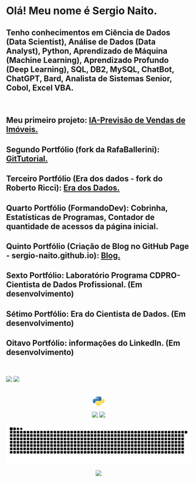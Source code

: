<h1> Olá! Meu nome é Sergio Naito.</h1> 
<h2>Tenho conhecimentos em Ciência de Dados (Data Scientist), Análise de Dados (Data Analyst), Python, Aprendizado de Máquina (Machine Learning), Aprendizado Profundo (Deep Learning), SQL, DB2, MySQL, ChatBot, ChatGPT, Bard, Analista de Sistemas Senior, Cobol, Excel VBA. </h2>
<br>
<h2> Meu primeiro projeto: <a href="https://github.com/sergio-naito/IA-Previsao-de-Vendas.git" >IA-Previsão de Vendas de Imóveis. </a></h2>

<h2> Segundo Portfólio (fork da RafaBallerini):  <a href="https://github.com/sergio-naito/GitTutorial" >GitTutorial. </a></h2>

<h2> Terceiro Portfólio (Era dos dados - fork do Roberto Ricci):  <a href="https://github.com/sergio-naito/Era_dos_dados"> Era dos Dados. </a></h2>

<h2> Quarto Portfólio (FormandoDev):  Cobrinha, Estatísticas de Programas, Contador de quantidade de acessos da página inicial. </h2>

<h2> Quinto Portfólio (Criação de Blog no GitHub Page - sergio-naito.github.io):  <a href="https://sergio-naito.github.io"> Blog. </a></h2>

<h2> Sexto Portfólio: Laboratório Programa CDPRO-Cientista de Dados Profissional. (Em desenvolvimento)  </h2>

<h2> Sétimo Portfólio: Era do Cientista de Dados. (Em desenvolvimento)  </h2>

<h2> Oitavo Portfólio: informações do LinkedIn. (Em desenvolvimento) </h2>


<br>
<br>
<div>
  <a href="https://github.com/sergio-naito"></a>
  <img height="180em" src="https://github-readme-stats.vercel.app/api?username=sergio-naito&show_icons=true&theme=dark&include_all_commits=true&count_private=true" />
  <img height="180em"   src="https://github-readme-stats.vercel.app/api/top-langs/?username=sergio-naito&layout=compact&langs_count=16&theme=dark" />

  <!-- img align="center" width="148" height="180" src="https://media1.tenor.com/images/68e8337fb4eb7e40645d832c64762a8b/tenor.gif?itemid=19443613" 
  -->
</div>
 <br>
<div  align="center"> 
  <div style="display: inline_block"><br>
  <!--
  <img align="center" alt="Rafa-Js" height="30" width="40" src="https://raw.githubusercontent.com/devicons/devicon/master/icons/javascript/javascript-plain.svg">
  <img align="center" alt="HTML" height="30" width="40" src="https://raw.githubusercontent.com/devicons/devicon/master/icons/html5/html5-original.svg">
  <img align="center" alt="CSS" height="30" width="40" src="https://raw.githubusercontent.com/devicons/devicon/master/icons/css3/css3-original.svg">
  <img align="center" alt="Csharp" height="30" width="40" src="https://raw.githubusercontent.com/devicons/devicon/master/icons/csharp/csharp-original.svg">
  <img align="center" alt="PHP" height="30" width="40" src="https://raw.githubusercontent.com/devicons/devicon/master/icons/php/php-original.svg">
  <img align="center" alt="java" height="30" width="40" src="https://raw.githubusercontent.com/devicons/devicon/master/icons/java/java-original.svg">
 -->
  <img align="center" alt="Python" height="30" width="40" src="https://raw.githubusercontent.com/devicons/devicon/master/icons/python/python-original.svg">

    
</div>


  <!--
  <br><a href="https://www.youtube.com/channel/UCSawC0irKSG8W05zahr1i9w" target="_blank"><img src="https://img.shields.io/badge/-Youtube-%23EA4335?style=for-the-badge&logo=youtube&logoColor=white" target="_blank"></a>
  -->
  <a href="https://www.instagram.com/sernaito1957/" target="_blank"><img src="https://img.shields.io/badge/-Instagram-%23E4405F?style=for-the-badge&logo=instagram&logoColor=white" target="_blank"></a>
  <a href="https://www.linkedin.com/in/sergio-naito-156ab893/" target="_blank"><img src="https://img.shields.io/badge/-LinkedIn-%230077B5?style=for-the-badge&logo=linkedin&logoColor=white" target="_blank"></a> 
 
  ![Snake animation](https://github.com/sergio-naito/sergio-naito/blob/output/github-contribution-grid-snake.svg)
 
</div>
 
<!--12.10.23 20:36
[![readme](https://github-readme-stats.vercel.app/api/pin/?username=sergio-naito&repo=sergio-naito&theme=react)](https://github.com/sergio-naito/sergio-naito)
-->
<p align="center">   <img alingn="center" src="https://profile-counter.glitch.me/sergio-naito/count.svg" /></p>

